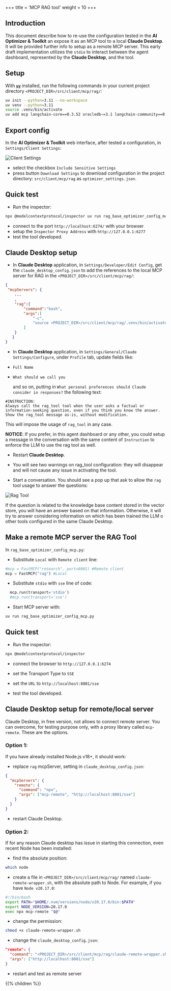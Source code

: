 
+++
title = 'MCP RAG tool'
weight = 10
+++
## Introduction
This document describe how to re-use the configuration tested in the **AI Optimizer & Toolkit** an expose it as an MCP tool to a local **Claude Desktop**. It will be provided further info to setup as a remote MCP server. This early draft implementation utilizes the `stdio` to interact between the agent dashboard, represented by the **Claude Desktop**, and the tool. 

## Setup
With **[`uv`](https://docs.astral.sh/uv/getting-started/installation/)** installed, run the following commands in your current project directory `<PROJECT_DIR>/src/client/mcp/rag/`:

```bash
uv init --python=3.11 --no-workspace
uv venv --python=3.11
source .venv/bin/activate
uv add mcp langchain-core==0.3.52 oracledb~=3.1 langchain-community==0.3.21 langchain-huggingface==0.1.2 langchain-openai==0.3.13 langchain-ollama==0.3.2
```

## Export config
In the **AI Optimizer & Toolkit** web interface, after tested a configuration, in `Settings/Client Settings`:

![Client Settings](./images/export.png)

* select the checkbox `Include Sensitive Settings` 
* press button `Download Settings` to download configuration in the project directory: `src/client/mcp/rag` as `optimizer_settings.json`.

## Quick test

* Run the inspector:

```bash
npx @modelcontextprotocol/inspector uv run rag_base_optimizer_config_mcp.py
```

* connect to the port `http://localhost:6274/` with your browser
* setup the `Inspector Proxy Address` with `http://127.0.0.1:6277` 
* test the tool developed.


## Claude Desktop setup

* In **Claude Desktop** application, in `Settings/Developer/Edit Config`, get the `claude_desktop_config.json` to add the references to the local MCP server for RAG in the `<PROJECT_DIR>/src/client/mcp/rag/`:
```json
{
 "mcpServers": {
	...
	,
	"rag":{
		"command":"bash",
		"args":[
			"-c",
			"source <PROJECT_DIR>/src/client/mcp/rag/.venv/bin/activate && uv run <PROJECT_DIR>/src/client/mcp/rag/rag_base_optimizer_config_mcp.py"
		]
	}
   }
}
```
* In **Claude Desktop** application, in `Settings/General/Claude Settings/Configure`, under `Profile` tab, update fields like:
- `Full Name`
- `What should we call you`
	
	and so on, putting in `What personal preferences should Claude consider in responses?`
	the following text:

```
#INSTRUCTION:
Always call the rag_tool tool when the user asks a factual or information-seeking question, even if you think you know the answer.
Show the rag_tool message as-is, without modification.
```
This will impose the usage of `rag_tool` in any case. 

**NOTICE**: If you prefer, in this agent dashboard or any other, you could setup a message in the conversation with the same content of `Instruction` to enforce the LLM to use the rag tool as well.

* Restart **Claude Desktop**.

* You will see two warnings on rag_tool configuration: they will disappear and will not cause any issue in activating the tool.

* Start a conversation. You should see a pop up that ask to allow the `rag` tool usage to answer the questions:

![Rag Tool](./images/rag_tool.png)

 If the question is related to the knowledge base content stored in the vector store, you will have an answer based on that information. Otherwise, it will try to answer considering information on which has been trained the LLM o other tools configured in the same Claude Desktop.


## Make a remote MCP server the RAG Tool

In `rag_base_optimizer_config_mcp.py`:

* Substitute `Local` with `Remote client` line:

```python
#mcp = FastMCP("research", port=8001) #Remote client
mcp = FastMCP("rag") #Local
```

* Substitute `stdio` with `sse` line of code:
```python
  mcp.run(transport='stdio')
  #mcp.run(transport='sse')
```

* Start MCP server with:
```bash
uv run rag_base_optimizer_config_mcp.py
```


## Quick test

* Run the inspector:

```bash
npx @modelcontextprotocol/inspector 
```

* connect the browser to `http://127.0.0.1:6274` 

* set the Transport Type to `SSE`

* set the `URL` to `http://localhost:8001/sse`

* test the tool developed.



## Claude Desktop setup for remote/local server
Claude Desktop, in free version, not allows to connect remote server. You can overcome, for testing purpose only, with a proxy library called `mcp-remote`. These are the options.

### Option 1:
If you have already installed Node.js v18+, it should work:

* replace `rag` mcpServer, setting in `claude_desktop_config.json`:
```json
{
  "mcpServers": {
    "remote": {
      "command": "npx",
      "args": ["mcp-remote", "http://localhost:8001/sse"]
    }
  }
}
```
* restart Claude Desktop. 


### Option 2:
If for any reason Claude desktop has issue in starting this connection, even recent Node has been installed:

* find the absolute position:
```bash
which node
```

* create a file in `<PROJECT_DIR>/src/client/mcp/rag/` named `claude-remote-wrapper.sh`, with the absolute path to Node. For example, if you have `Node v20.17.0`:

```bash
#!/bin/bash
export PATH="$HOME/.nvm/versions/node/v20.17.0/bin:$PATH"
export NODE_VERSION=20.17.0
exec npx mcp-remote "$@"
```

* change the permission:

```bash
chmod +x claude-remote-wrapper.sh
```

* change the `claude_desktop_config.json`:

```json
"remote": {
  "command": "<PROJECT_DIR>/src/client/mcp/rag/claude-remote-wrapper.sh",
  "args": ["http://localhost:8001/sse"]
}
```

* restart and test as remote server

{{% children %}}
